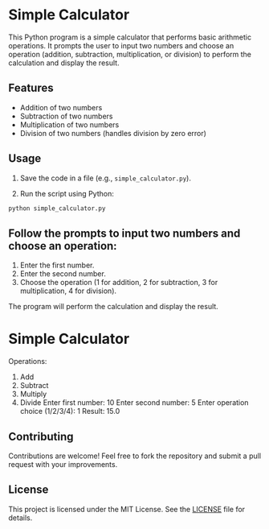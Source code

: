 # Simple Calculator

This Python program is a simple calculator that performs basic arithmetic operations. It prompts the user to input two numbers and choose an operation (addition, subtraction, multiplication, or division) to perform the calculation and display the result.

## Features

- Addition of two numbers
- Subtraction of two numbers
- Multiplication of two numbers
- Division of two numbers (handles division by zero error)

## Usage

1. Save the code in a file (e.g., `simple_calculator.py`).

2. Run the script using Python:

```bash
python simple_calculator.py
```

## Follow the prompts to input two numbers and choose an operation:

1. Enter the first number.
2. Enter the second number.
3. Choose the operation (1 for addition, 2 for subtraction, 3 for multiplication, 4 for division).

The program will perform the calculation and display the result.

Simple Calculator
=================
Operations:
1. Add
2. Subtract
3. Multiply
4. Divide
Enter first number: 10
Enter second number: 5
Enter operation choice (1/2/3/4): 1
Result: 15.0

## Contributing
Contributions are welcome! Feel free to fork the repository and submit a pull request with your improvements.

## License
This project is licensed under the MIT License. See the [LICENSE](LICENSE) file for details.
